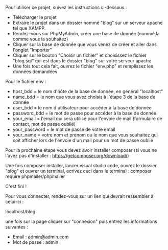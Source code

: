 Pour utiliser ce projet, suivez les instructions ci-dessous :

- Télécharger le projet
- Extraire le projet dans un dossier nommé "blog" sur un serveur apache tel que XAMPP.
- Rendez-vous sur PhpMyAdmin, créer une base de donnée (nommé la comme vous la souhaitez)
- Cliquer sur la base de donnée que vous venez de créer et aller dans l'onglet "Importer"
- Cliquer sur le bouton "Choisir un fichier" et choisissez le fichier "blog.sql" qui est dans le dossier "blog" sur votre serveur apache
- Une fois tout cela fait, ouvrez le fichier "env.php" et remplissez les données demandées

Pour le fichier env :
- host_bdd = le nom d'hôte de la base de donnée, en général "localhost"
- name_bdd = le nom que vous avez choisis à l'étape 3 de la base de donnée
- user_bdd = le nom d'utilisateur pour accéder à la base de donnée
- password_bdd = le mot de passe pour accéder à la base de donnée
- your_email = l'email qui sera utilisé pour l'envoie de mail (formulaire de contact, mot de passe oublié)
- your_password = le mot de passe de votre email
- your_name = votre nom et prenom ou le nom que vous souhaitez qui soit afficher lors de l'envoie d'un mail pour un mot de passe oublié

Pour la prochaine étape vous devez avoir installer composer
(si vous ne l'avez pas d'installer : https://getcomposer.org/download/)

Une fois composer installer, lancer visual studio code, ouvrez le dossier "blog" et ouvrer un terminal, ecrivez ceci dans le terminal :
composer require phpmailer/phpmailer

C'est fini !

Pour vous connecter, rendez-vous sur un lien qui devrait ressembler à celui-ci :

localhost/blog

une fois sur la page cliquer sur "connexion" puis entrez les informations suivantes :
- Email : admin@admin.com
- Mot de passe : admin

